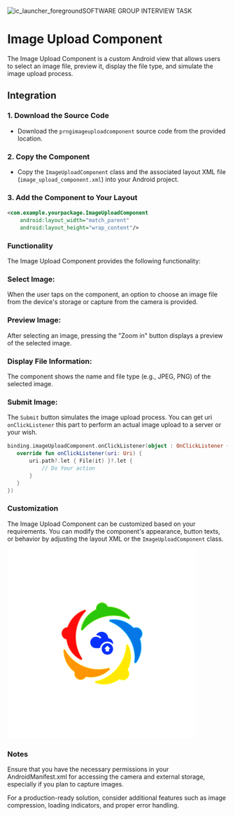 ![ic_launcher_foreground](https://github.com/GopikrishnanN/prng_imageupload/assets/58000918/96a852b3-7f2b-4542-ba7a-2c447d52ed73)SOFTWARE GROUP INTERVIEW TASK

# Image Upload Component

The Image Upload Component is a custom Android view that allows users to select an image file, preview it, display the file type, and simulate the image upload process.

## Integration

### 1. Download the Source Code
- Download the `prngimageuploadcomponent` source code from the provided location.

### 2. Copy the Component
- Copy the `ImageUploadComponent` class and the associated layout XML file (`image_upload_component.xml`) into your Android project.

### 3. Add the Component to Your Layout
```xml
<com.example.yourpackage.ImageUploadComponent
    android:layout_width="match_parent"
    android:layout_height="wrap_content"/>
```

### Functionality
The Image Upload Component provides the following functionality:

### Select Image:
When the user taps on the component, an option to choose an image file from the device's storage or capture from the camera is provided.

### Preview Image:
After selecting an image, pressing the "Zoom in" button displays a preview of the selected image.

### Display File Information:
The component shows the name and file type (e.g., JPEG, PNG) of the selected image.

### Submit Image:
The `Submit` button simulates the image upload process. You can get uri `onClickListener` this part to perform an actual image upload to a server or your wish.

```kt
binding.imageUploadComponent.onClickListener(object : OnClickListener {
   override fun onClickListener(uri: Uri) {
       uri.path?.let { File(it) }?.let {
           // Do Your action
       }
   }
})
```

### Customization
The Image Upload Component can be customized based on your requirements. You can modify the component's appearance, button texts, or behavior by adjusting the layout XML or the `ImageUploadComponent` class.

![](app/src/main/res/drawable/ic_launcher_foreground.png)

### Notes
Ensure that you have the necessary permissions in your AndroidManifest.xml for accessing the camera and external storage, especially if you plan to capture images.

For a production-ready solution, consider additional features such as image compression, loading indicators, and proper error handling.
